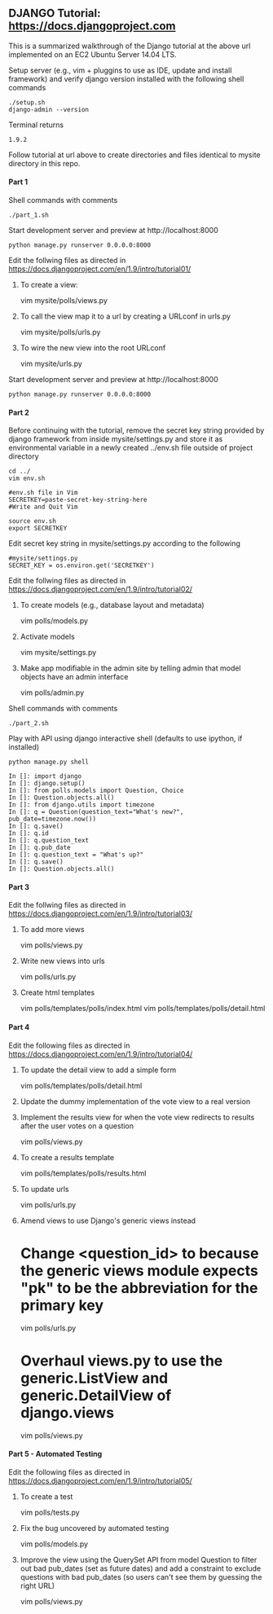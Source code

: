 ## DJANGO Tutorial: https://docs.djangoproject.com

This is a summarized walkthrough of the Django tutorial at the above url implemented on an EC2 Ubuntu Server 14.04 LTS.

Setup server (e.g., vim + pluggins to use as IDE, update and install framework) and verify django version installed with the following shell commands

    ./setup.sh
    django-admin --version

Terminal returns  

    1.9.2


Follow tutorial at url above to create directories and files identical to mysite directory in this repo.


#### Part 1

Shell commands with comments

    ./part_1.sh

Start development server and preview at http://localhost:8000

    python manage.py runserver 0.0.0.0:8000

Edit the follwing files as directed in https://docs.djangoproject.com/en/1.9/intro/tutorial01/

1) To create a view:

    vim mysite/polls/views.py

2) To call the view map it to a url by creating a URLconf in urls.py

    vim mysite/polls/urls.py

3) To wire the new view into the root URLconf

    vim mysite/urls.py

Start development server and preview at http://localhost:8000

    python manage.py runserver 0.0.0.0:8000


#### Part 2

Before continuing with the tutorial, remove the secret key string provided by django framework from inside mysite/settings.py and store it as environmental variable in a newly created ../env.sh file outside of project directory

    cd ../
    vim env.sh

    #env.sh file in Vim
    SECRETKEY=paste-secret-key-string-here
    #Write and Quit Vim

    source env.sh
    export SECRETKEY

Edit secret key string in mysite/settings.py according to the following

    #mysite/settings.py
    SECRET_KEY = os.environ.get('SECRETKEY')


Edit the follwing files as directed in https://docs.djangoproject.com/en/1.9/intro/tutorial02/

1) To create models (e.g., database layout and metadata)

    vim polls/models.py

2) Activate models

    vim mysite/settings.py

3) Make app modifiable in the admin site by telling admin that model objects have an admin interface

   vim polls/admin.py


Shell commands with comments

    ./part_2.sh

Play with API using django interactive shell (defaults to use ipython, if installed)

    python manage.py shell

    In []: import django
    In []: django.setup()
    In []: from polls.models import Question, Choice
    In []: Question.objects.all()
    In []: from django.utils import timezone
    In []: q = Question(question_text="What's new?", pub_date=timezone.now())
    In []: q.save()
    In []: q.id
    In []: q.question_text
    In []: q.pub_date
    In []: q.question_text = "What's up?"
    In []: q.save()
    In []: Question.objects.all()


#### Part 3

Edit the follwing files as directed in https://docs.djangoproject.com/en/1.9/intro/tutorial03/

1) To add more views

    vim polls/views.py

2) Write new views into urls

    vim polls/urls.py

3) Create html templates

    vim polls/templates/polls/index.html
    vim polls/templates/polls/detail.html

#### Part 4

Edit the following files as directed in https://docs.djangoproject.com/en/1.9/intro/tutorial04/

1) To update the detail view to add a simple form

    vim polls/templates/polls/detail.html

2) Update the dummy implementation of the vote view to a real version
 
3) Implement the results view for when the vote view redirects to results after the user votes on a question

    vim polls/views.py

4) To create a results template

    vim polls/templates/polls/results.html

5) To update urls

    vim polls/urls.py

6) Amend views to use Django's generic views instead

    # Change <question_id> to <pk> because the generic views module expects "pk" to be the abbreviation for the primary key
    vim polls/urls.py
    
    # Overhaul views.py to use the generic.ListView and generic.DetailView of django.views 
    vim polls/views.py


#### Part 5 - Automated Testing

Edit the following files as directed in https://docs.djangoproject.com/en/1.9/intro/tutorial05/

1) To create a test

    vim polls/tests.py

2) Fix the bug uncovered by automated testing

    vim polls/models.py

3) Improve the view using the QuerySet API from model Question to filter out bad pub_dates (set as future dates)
   and add a constraint to exclude questions with bad pub_dates (so users can't see them by guessing the right URL)

    vim polls/views.py
